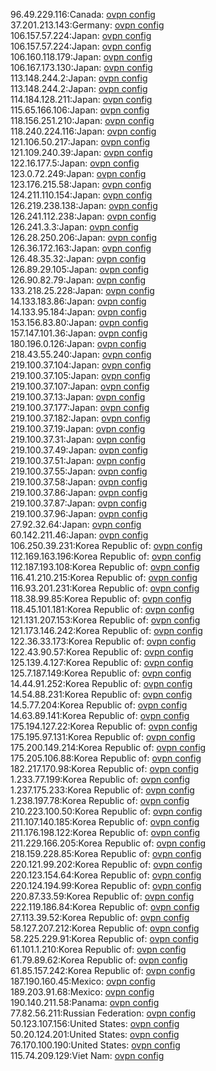 96.49.229.116:Canada: [ovpn config](vpn/96_49_229_116.ovpn)  
37.201.213.143:Germany: [ovpn config](vpn/37_201_213_143.ovpn)  
106.157.57.224:Japan: [ovpn config](vpn/106_157_57_224.ovpn)  
106.157.57.224:Japan: [ovpn config](vpn/106_157_57_224.ovpn)  
106.160.118.179:Japan: [ovpn config](vpn/106_160_118_179.ovpn)  
106.167.173.130:Japan: [ovpn config](vpn/106_167_173_130.ovpn)  
113.148.244.2:Japan: [ovpn config](vpn/113_148_244_2.ovpn)  
113.148.244.2:Japan: [ovpn config](vpn/113_148_244_2.ovpn)  
114.184.128.211:Japan: [ovpn config](vpn/114_184_128_211.ovpn)  
115.65.166.106:Japan: [ovpn config](vpn/115_65_166_106.ovpn)  
118.156.251.210:Japan: [ovpn config](vpn/118_156_251_210.ovpn)  
118.240.224.116:Japan: [ovpn config](vpn/118_240_224_116.ovpn)  
121.106.50.217:Japan: [ovpn config](vpn/121_106_50_217.ovpn)  
121.109.240.39:Japan: [ovpn config](vpn/121_109_240_39.ovpn)  
122.16.177.5:Japan: [ovpn config](vpn/122_16_177_5.ovpn)  
123.0.72.249:Japan: [ovpn config](vpn/123_0_72_249.ovpn)  
123.176.215.58:Japan: [ovpn config](vpn/123_176_215_58.ovpn)  
124.211.110.154:Japan: [ovpn config](vpn/124_211_110_154.ovpn)  
126.219.238.138:Japan: [ovpn config](vpn/126_219_238_138.ovpn)  
126.241.112.238:Japan: [ovpn config](vpn/126_241_112_238.ovpn)  
126.241.3.3:Japan: [ovpn config](vpn/126_241_3_3.ovpn)  
126.28.250.206:Japan: [ovpn config](vpn/126_28_250_206.ovpn)  
126.36.172.163:Japan: [ovpn config](vpn/126_36_172_163.ovpn)  
126.48.35.32:Japan: [ovpn config](vpn/126_48_35_32.ovpn)  
126.89.29.105:Japan: [ovpn config](vpn/126_89_29_105.ovpn)  
126.90.82.79:Japan: [ovpn config](vpn/126_90_82_79.ovpn)  
133.218.25.228:Japan: [ovpn config](vpn/133_218_25_228.ovpn)  
14.133.183.86:Japan: [ovpn config](vpn/14_133_183_86.ovpn)  
14.133.95.184:Japan: [ovpn config](vpn/14_133_95_184.ovpn)  
153.156.83.80:Japan: [ovpn config](vpn/153_156_83_80.ovpn)  
157.147.101.36:Japan: [ovpn config](vpn/157_147_101_36.ovpn)  
180.196.0.126:Japan: [ovpn config](vpn/180_196_0_126.ovpn)  
218.43.55.240:Japan: [ovpn config](vpn/218_43_55_240.ovpn)  
219.100.37.104:Japan: [ovpn config](vpn/219_100_37_104.ovpn)  
219.100.37.105:Japan: [ovpn config](vpn/219_100_37_105.ovpn)  
219.100.37.107:Japan: [ovpn config](vpn/219_100_37_107.ovpn)  
219.100.37.13:Japan: [ovpn config](vpn/219_100_37_13.ovpn)  
219.100.37.177:Japan: [ovpn config](vpn/219_100_37_177.ovpn)  
219.100.37.182:Japan: [ovpn config](vpn/219_100_37_182.ovpn)  
219.100.37.19:Japan: [ovpn config](vpn/219_100_37_19.ovpn)  
219.100.37.31:Japan: [ovpn config](vpn/219_100_37_31.ovpn)  
219.100.37.49:Japan: [ovpn config](vpn/219_100_37_49.ovpn)  
219.100.37.51:Japan: [ovpn config](vpn/219_100_37_51.ovpn)  
219.100.37.55:Japan: [ovpn config](vpn/219_100_37_55.ovpn)  
219.100.37.58:Japan: [ovpn config](vpn/219_100_37_58.ovpn)  
219.100.37.86:Japan: [ovpn config](vpn/219_100_37_86.ovpn)  
219.100.37.87:Japan: [ovpn config](vpn/219_100_37_87.ovpn)  
219.100.37.96:Japan: [ovpn config](vpn/219_100_37_96.ovpn)  
27.92.32.64:Japan: [ovpn config](vpn/27_92_32_64.ovpn)  
60.142.211.46:Japan: [ovpn config](vpn/60_142_211_46.ovpn)  
106.250.39.231:Korea Republic of: [ovpn config](vpn/106_250_39_231.ovpn)  
112.169.163.196:Korea Republic of: [ovpn config](vpn/112_169_163_196.ovpn)  
112.187.193.108:Korea Republic of: [ovpn config](vpn/112_187_193_108.ovpn)  
116.41.210.215:Korea Republic of: [ovpn config](vpn/116_41_210_215.ovpn)  
116.93.201.231:Korea Republic of: [ovpn config](vpn/116_93_201_231.ovpn)  
118.38.99.85:Korea Republic of: [ovpn config](vpn/118_38_99_85.ovpn)  
118.45.101.181:Korea Republic of: [ovpn config](vpn/118_45_101_181.ovpn)  
121.131.207.153:Korea Republic of: [ovpn config](vpn/121_131_207_153.ovpn)  
121.173.146.242:Korea Republic of: [ovpn config](vpn/121_173_146_242.ovpn)  
122.36.33.173:Korea Republic of: [ovpn config](vpn/122_36_33_173.ovpn)  
122.43.90.57:Korea Republic of: [ovpn config](vpn/122_43_90_57.ovpn)  
125.139.4.127:Korea Republic of: [ovpn config](vpn/125_139_4_127.ovpn)  
125.7.187.149:Korea Republic of: [ovpn config](vpn/125_7_187_149.ovpn)  
14.44.91.252:Korea Republic of: [ovpn config](vpn/14_44_91_252.ovpn)  
14.54.88.231:Korea Republic of: [ovpn config](vpn/14_54_88_231.ovpn)  
14.5.77.204:Korea Republic of: [ovpn config](vpn/14_5_77_204.ovpn)  
14.63.89.141:Korea Republic of: [ovpn config](vpn/14_63_89_141.ovpn)  
175.194.127.22:Korea Republic of: [ovpn config](vpn/175_194_127_22.ovpn)  
175.195.97.131:Korea Republic of: [ovpn config](vpn/175_195_97_131.ovpn)  
175.200.149.214:Korea Republic of: [ovpn config](vpn/175_200_149_214.ovpn)  
175.205.106.88:Korea Republic of: [ovpn config](vpn/175_205_106_88.ovpn)  
182.217.170.98:Korea Republic of: [ovpn config](vpn/182_217_170_98.ovpn)  
1.233.77.199:Korea Republic of: [ovpn config](vpn/1_233_77_199.ovpn)  
1.237.175.233:Korea Republic of: [ovpn config](vpn/1_237_175_233.ovpn)  
1.238.197.78:Korea Republic of: [ovpn config](vpn/1_238_197_78.ovpn)  
210.223.100.50:Korea Republic of: [ovpn config](vpn/210_223_100_50.ovpn)  
211.107.140.185:Korea Republic of: [ovpn config](vpn/211_107_140_185.ovpn)  
211.176.198.122:Korea Republic of: [ovpn config](vpn/211_176_198_122.ovpn)  
211.229.166.205:Korea Republic of: [ovpn config](vpn/211_229_166_205.ovpn)  
218.159.228.85:Korea Republic of: [ovpn config](vpn/218_159_228_85.ovpn)  
220.121.99.202:Korea Republic of: [ovpn config](vpn/220_121_99_202.ovpn)  
220.123.154.64:Korea Republic of: [ovpn config](vpn/220_123_154_64.ovpn)  
220.124.194.99:Korea Republic of: [ovpn config](vpn/220_124_194_99.ovpn)  
220.87.33.59:Korea Republic of: [ovpn config](vpn/220_87_33_59.ovpn)  
222.119.186.84:Korea Republic of: [ovpn config](vpn/222_119_186_84.ovpn)  
27.113.39.52:Korea Republic of: [ovpn config](vpn/27_113_39_52.ovpn)  
58.127.207.212:Korea Republic of: [ovpn config](vpn/58_127_207_212.ovpn)  
58.225.229.91:Korea Republic of: [ovpn config](vpn/58_225_229_91.ovpn)  
61.101.1.210:Korea Republic of: [ovpn config](vpn/61_101_1_210.ovpn)  
61.79.89.62:Korea Republic of: [ovpn config](vpn/61_79_89_62.ovpn)  
61.85.157.242:Korea Republic of: [ovpn config](vpn/61_85_157_242.ovpn)  
187.190.160.45:Mexico: [ovpn config](vpn/187_190_160_45.ovpn)  
189.203.91.68:Mexico: [ovpn config](vpn/189_203_91_68.ovpn)  
190.140.211.58:Panama: [ovpn config](vpn/190_140_211_58.ovpn)  
77.82.56.211:Russian Federation: [ovpn config](vpn/77_82_56_211.ovpn)  
50.123.107.156:United States: [ovpn config](vpn/50_123_107_156.ovpn)  
50.20.124.201:United States: [ovpn config](vpn/50_20_124_201.ovpn)  
76.170.100.190:United States: [ovpn config](vpn/76_170_100_190.ovpn)  
115.74.209.129:Viet Nam: [ovpn config](vpn/115_74_209_129.ovpn)  
